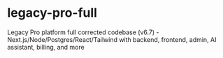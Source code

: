 # legacy-pro-full
Legacy Pro platform full corrected codebase (v6.7) - Next.js/Node/Postgres/React/Tailwind with backend, frontend, admin, AI assistant, billing, and more
